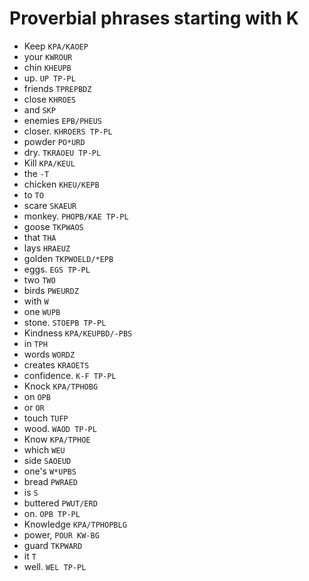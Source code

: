 # Proverbial phrases starting with K

* Keep `KPA/KAOEP`
* your `KWROUR`
* chin `KHEUPB`
* up. `UP TP-PL`
* friends `TPREPBDZ`
* close `KHROES`
* and `SKP`
* enemies `EPB/PHEUS`
* closer. `KHROERS TP-PL`
* powder `PO*URD`
* dry. `TKRAOEU TP-PL`
* Kill `KPA/KEUL`
* the `-T`
* chicken `KHEU/KEPB`
* to `TO`
* scare `SKAEUR`
* monkey. `PHOPB/KAE TP-PL`
* goose `TKPWAOS`
* that `THA`
* lays `HRAEUZ`
* golden `TKPWOELD/*EPB`
* eggs. `EGS TP-PL`
* two `TWO`
* birds `PWEURDZ`
* with `W`
* one `WUPB`
* stone. `STOEPB TP-PL`
* Kindness `KPA/KEUPBD/-PBS`
* in `TPH`
* words `WORDZ`
* creates `KRAOETS`
* confidence. `K-F TP-PL`
* Knock `KPA/TPHOBG`
* on `OPB`
* or `OR`
* touch `TUFP`
* wood. `WAOD TP-PL`
* Know `KPA/TPHOE`
* which `WEU`
* side `SAOEUD`
* one's `W*UPBS`
* bread `PWRAED`
* is `S`
* buttered `PWUT/ERD`
* on. `OPB TP-PL`
* Knowledge `KPA/TPHOPBLG`
* power, `POUR KW-BG`
* guard `TKPWARD`
* it `T`
* well. `WEL TP-PL`
